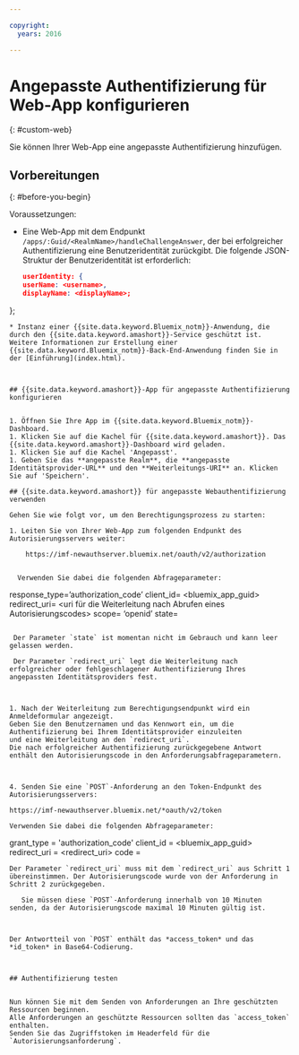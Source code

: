 ```yaml
---

copyright:
  years: 2016

---
```


# Angepasste Authentifizierung für Web-App konfigurieren
{: #custom-web}

Sie können Ihrer Web-App eine angepasste Authentifizierung hinzufügen.

## Vorbereitungen
{: #before-you-begin}

Voraussetzungen:
* Eine Web-App mit dem Endpunkt `/apps/:Guid/<RealmName>/handleChallengeAnswer`, der
bei erfolgreicher Authentifizierung eine Benutzeridentität zurückgibt. Die folgende JSON-Struktur der Benutzeridentität ist erforderlich:

   ```json
  userIdentity: {
  userName: <username>,
  displayName: <displayName>;
 };
```
* Instanz einer {{site.data.keyword.Bluemix_notm}}-Anwendung, die durch den {{site.data.keyword.amashort}}-Service geschützt ist. Weitere Informationen zur Erstellung einer {{site.data.keyword.Bluemix_notm}}-Back-End-Anwendung finden Sie in der [Einführung](index.html).



## {{site.data.keyword.amashort}}-App für angepasste Authentifizierung konfigurieren


1. Öffnen Sie Ihre App im {{site.data.keyword.Bluemix_notm}}-Dashboard.
1. Klicken Sie auf die Kachel für {{site.data.keyword.amashort}}. Das {{site.data.keyword.amashort}}-Dashboard wird geladen.
1. Klicken Sie auf die Kachel 'Angepasst'.
1. Geben Sie das **angepasste Realm**, die **angepasste Identitätsprovider-URL** und den **Weiterleitungs-URI** an. Klicken Sie auf 'Speichern'.

## {{site.data.keyword.amashort}} für angepasste Webauthentifizierung verwenden

Gehen Sie wie folgt vor, um den Berechtigungsprozess zu starten:

1. Leiten Sie von Ihrer Web-App zum folgenden Endpunkt des Autorisierungsservers weiter:

    https://imf-newauthserver.bluemix.net/oauth/v2/authorization

  
  Verwenden Sie dabei die folgenden Abfrageparameter:
   ```
response_type=’authorization_code’
   client_id= <bluemix\_app\_guid>
   redirect_uri= <uri für die Weiterleitung nach Abrufen eines Autorisierungscodes>
   scope= ‘openid’
   state= <state>
   ```

    Der Parameter `state` ist momentan nicht im Gebrauch und kann leer gelassen werden.

    Der Parameter `redirect_uri` legt die Weiterleitung nach erfolgreicher oder fehlgeschlagener Authentifizierung Ihres angepassten Identitätsproviders fest.



1. Nach der Weiterleitung zum Berechtigungsendpunkt wird ein Anmeldeformular angezeigt.
Geben Sie den Benutzernamen und das Kennwort ein, um die Authentifizierung bei Ihrem Identitätsprovider einzuleiten
und eine Weiterleitung an den `redirect_uri`.
Die nach erfolgreicher Authentifizierung zurückgegebene Antwort enthält den Autorisierungscode in den Anforderungsabfrageparametern.



4. Senden Sie eine `POST`-Anforderung an den Token-Endpunkt des Autorisierungsservers:

 https://imf-newauthserver.bluemix.net/*oauth/v2/token

 Verwenden Sie dabei die folgenden Abfrageparameter:
 ```
grant_type = 'authorization_code'
 client_id = <bluemix_app_guid>
 redirect_uri = <redirect_uri>
 code = <authorization code>
 ```
Der Parameter `redirect_uri` muss mit dem `redirect_uri` aus Schritt 1 übereinstimmen. Der Autorisierungscode wurde von der Anforderung in Schritt 2 zurückgegeben.
  
    Sie müssen diese `POST`-Anforderung innerhalb von 10 Minuten senden, da der Autorisierungscode maximal 10 Minuten gültig ist.



Der Antwortteil von `POST` enthält das *access_token* und das
*id_token* in Base64-Codierung.



## Authentifizierung testen


Nun können Sie mit dem Senden von Anforderungen an Ihre geschützten Ressourcen beginnen.
Alle Anforderungen an geschützte Ressourcen sollten das `access_token` enthalten.
Senden Sie das Zugriffstoken im Headerfeld für die `Autorisierungsanforderung`.



